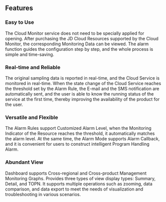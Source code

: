 ## Features
### Easy to Use
The Cloud Monitor service does not need to be specially applied for opening. After purchasing the JD Cloud Resources supported by the Cloud Monitor, the corresponding Monitoring Data can be viewed. The alarm function guides the configuration step by step, and the whole process is simple and time-saving.
### Real-time and Reliable
The original sampling data is reported in real-time, and the Cloud Service is monitored in real-time. When the state change of the Cloud Service reaches the threshold set by the Alarm Rule, the E-mail and the SMS notification are automatically sent, and the user is able to know the running status of the service at the first time, thereby improving the availability of the product for the user.
### Versatile and Flexible
The Alarm Rules support Customized Alarm Level, when the Monitoring Indicator of the Resource reaches the threshold, it automatically matches the alarm level. At the same time, the Alarm Mode supports Alarm Callback, and it is convenient for users to construct intelligent Program Handling Alarm.
### Abundant View
Dashboard supports Cross-regional and Cross-product Management Monitoring Graphs. Provides three types of view display types: Summary, Detail, and TOPN. It supports multiple operations such as zooming, data comparison, and data export to meet the needs of visualization and troubleshooting in various scenarios.
